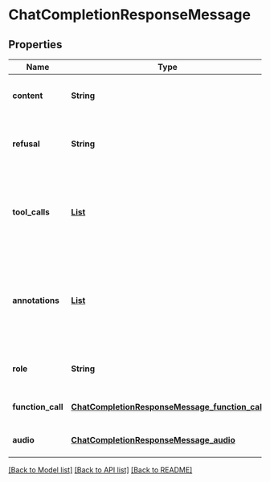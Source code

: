 # ChatCompletionResponseMessage
## Properties

| Name | Type | Description | Notes |
|------------ | ------------- | ------------- | -------------|
| **content** | **String** | The contents of the message. | [default to null] |
| **refusal** | **String** | The refusal message generated by the model. | [default to null] |
| **tool\_calls** | [**List**](ChatCompletionMessageToolCall.md) | The tool calls generated by the model, such as function calls. | [optional] [default to null] |
| **annotations** | [**List**](ChatCompletionResponseMessage_annotations_inner.md) | Annotations for the message, when applicable, as when using the [web search tool](/docs/guides/tools-web-search?api-mode&#x3D;chat).  | [optional] [default to null] |
| **role** | **String** | The role of the author of this message. | [default to null] |
| **function\_call** | [**ChatCompletionResponseMessage_function_call**](ChatCompletionResponseMessage_function_call.md) |  | [optional] [default to null] |
| **audio** | [**ChatCompletionResponseMessage_audio**](ChatCompletionResponseMessage_audio.md) |  | [optional] [default to null] |

[[Back to Model list]](../README.md#documentation-for-models) [[Back to API list]](../README.md#documentation-for-api-endpoints) [[Back to README]](../README.md)

